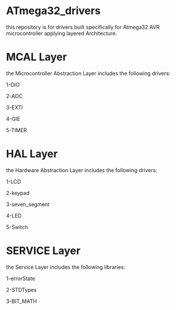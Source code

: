 # ATmega32_drivers
this repository is for drivers built specifically for Atmega32 AVR microcontroller applying layered Architecture.
# MCAL Layer
the Microcontroller Abstraction Layer includes the following drivers:

1-DIO

2-ADC

3-EXTI

4-GIE

5-TIMER

# HAL Layer
the Hardware Abstraction Layer includes the following drivers:

1-LCD

2-keypad

3-seven_segment

4-LED

5-Switch

# SERVICE Layer
the Service Layer includes the following libraries:

1-errorState

2-STDTypes

3-BIT_MATH

